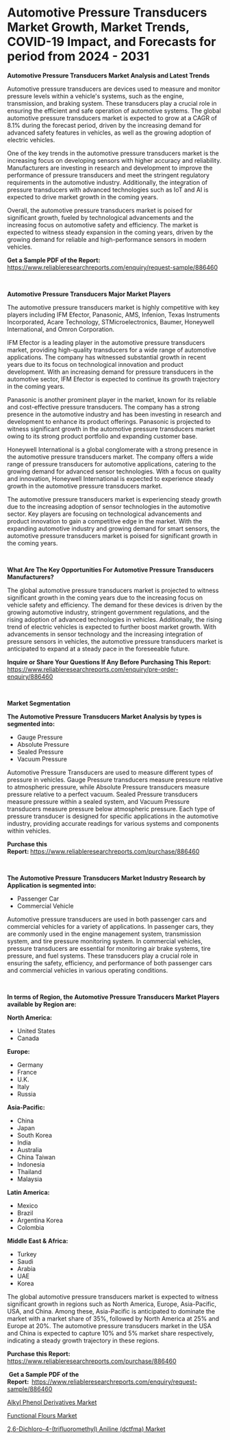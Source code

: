 <p><h1>Automotive Pressure Transducers Market Growth, Market Trends, COVID-19 Impact, and Forecasts for period from 2024 - 2031</h1></p><p><strong>Automotive Pressure Transducers Market Analysis and Latest Trends</strong></p>
<p><p>Automotive pressure transducers are devices used to measure and monitor pressure levels within a vehicle's systems, such as the engine, transmission, and braking system. These transducers play a crucial role in ensuring the efficient and safe operation of automotive systems. The global automotive pressure transducers market is expected to grow at a CAGR of 8.1% during the forecast period, driven by the increasing demand for advanced safety features in vehicles, as well as the growing adoption of electric vehicles.</p><p>One of the key trends in the automotive pressure transducers market is the increasing focus on developing sensors with higher accuracy and reliability. Manufacturers are investing in research and development to improve the performance of pressure transducers and meet the stringent regulatory requirements in the automotive industry. Additionally, the integration of pressure transducers with advanced technologies such as IoT and AI is expected to drive market growth in the coming years.</p><p>Overall, the automotive pressure transducers market is poised for significant growth, fueled by technological advancements and the increasing focus on automotive safety and efficiency. The market is expected to witness steady expansion in the coming years, driven by the growing demand for reliable and high-performance sensors in modern vehicles.</p></p>
<p><strong>Get a Sample PDF of the Report:&nbsp;</strong> <a href="https://www.reliableresearchreports.com/enquiry/request-sample/886460">https://www.reliableresearchreports.com/enquiry/request-sample/886460</a></p>
<p>&nbsp;</p>
<p><strong>Automotive Pressure Transducers Major Market Players</strong></p>
<p><p>The automotive pressure transducers market is highly competitive with key players including IFM Efector, Panasonic, AMS, Infenion, Texas Instruments Incorporated, Acare Technology, STMicroelectronics, Baumer, Honeywell International, and Omron Corporation. </p><p>IFM Efector is a leading player in the automotive pressure transducers market, providing high-quality transducers for a wide range of automotive applications. The company has witnessed substantial growth in recent years due to its focus on technological innovation and product development. With an increasing demand for pressure transducers in the automotive sector, IFM Efector is expected to continue its growth trajectory in the coming years.</p><p>Panasonic is another prominent player in the market, known for its reliable and cost-effective pressure transducers. The company has a strong presence in the automotive industry and has been investing in research and development to enhance its product offerings. Panasonic is projected to witness significant growth in the automotive pressure transducers market owing to its strong product portfolio and expanding customer base.</p><p>Honeywell International is a global conglomerate with a strong presence in the automotive pressure transducers market. The company offers a wide range of pressure transducers for automotive applications, catering to the growing demand for advanced sensor technologies. With a focus on quality and innovation, Honeywell International is expected to experience steady growth in the automotive pressure transducers market.</p><p>The automotive pressure transducers market is experiencing steady growth due to the increasing adoption of sensor technologies in the automotive sector. Key players are focusing on technological advancements and product innovation to gain a competitive edge in the market. With the expanding automotive industry and growing demand for smart sensors, the automotive pressure transducers market is poised for significant growth in the coming years.</p></p>
<p>&nbsp;</p>
<p><strong>What Are The Key Opportunities For Automotive Pressure Transducers Manufacturers?</strong></p>
<p><p>The global automotive pressure transducers market is projected to witness significant growth in the coming years due to the increasing focus on vehicle safety and efficiency. The demand for these devices is driven by the growing automotive industry, stringent government regulations, and the rising adoption of advanced technologies in vehicles. Additionally, the rising trend of electric vehicles is expected to further boost market growth. With advancements in sensor technology and the increasing integration of pressure sensors in vehicles, the automotive pressure transducers market is anticipated to expand at a steady pace in the foreseeable future.</p></p>
<p><strong>Inquire or Share Your Questions If Any Before Purchasing This Report:</strong> <a href="https://www.reliableresearchreports.com/enquiry/pre-order-enquiry/886460">https://www.reliableresearchreports.com/enquiry/pre-order-enquiry/886460</a></p>
<p>&nbsp;</p>
<p><strong>Market Segmentation</strong></p>
<p><strong>The Automotive Pressure Transducers Market Analysis by types is segmented into:</strong></p>
<p><ul><li>Gauge Pressure</li><li>Absolute Pressure</li><li>Sealed Pressure</li><li>Vacuum Pressure</li></ul></p>
<p><p>Automotive Pressure Transducers are used to measure different types of pressure in vehicles. Gauge Pressure transducers measure pressure relative to atmospheric pressure, while Absolute Pressure transducers measure pressure relative to a perfect vacuum. Sealed Pressure transducers measure pressure within a sealed system, and Vacuum Pressure transducers measure pressure below atmospheric pressure. Each type of pressure transducer is designed for specific applications in the automotive industry, providing accurate readings for various systems and components within vehicles.</p></p>
<p><strong>Purchase this Report:&nbsp;</strong><a href="https://www.reliableresearchreports.com/purchase/886460">https://www.reliableresearchreports.com/purchase/886460</a></p>
<p>&nbsp;</p>
<p><strong>The Automotive Pressure Transducers Market Industry Research by Application is segmented into:</strong></p>
<p><ul><li>Passenger Car</li><li>Commercial Vehicle</li></ul></p>
<p><p>Automotive pressure transducers are used in both passenger cars and commercial vehicles for a variety of applications. In passenger cars, they are commonly used in the engine management system, transmission system, and tire pressure monitoring system. In commercial vehicles, pressure transducers are essential for monitoring air brake systems, tire pressure, and fuel systems. These transducers play a crucial role in ensuring the safety, efficiency, and performance of both passenger cars and commercial vehicles in various operating conditions.</p></p>
<p>&nbsp;</p>
<p><strong>In terms of Region, the Automotive Pressure Transducers Market Players available by Region are:</strong></p>
<p>
    <p> <strong> North America: </strong>
        <ul>
            <li>United States</li>
            <li>Canada</li>
        </ul>
        </p> 
    <p> <strong> Europe: </strong>
        <ul>
            <li>Germany</li>
            <li>France</li>
            <li>U.K.</li>
            <li>Italy</li>
            <li>Russia</li>
        </ul>
        </p> 
    <p> <strong> Asia-Pacific: </strong>
        <ul>
            <li>China</li>
            <li>Japan</li>
            <li>South Korea</li>
            <li>India</li>
            <li>Australia</li>
            <li>China Taiwan</li>
            <li>Indonesia</li>
            <li>Thailand</li>
            <li>Malaysia</li>
        </ul>
        </p> 
    <p> <strong> Latin America: </strong>
        <ul>
            <li>Mexico</li>
            <li>Brazil</li>
            <li>Argentina Korea</li>
            <li>Colombia</li>
        </ul>
        </p> 
    <p> <strong> Middle East & Africa: </strong>
        <ul>
            <li>Turkey</li>
            <li>Saudi</li>
            <li>Arabia</li>
            <li>UAE</li>
            <li>Korea</li>
        </ul>
    </p>
    </p>
<p><p>The global automotive pressure transducers market is expected to witness significant growth in regions such as North America, Europe, Asia-Pacific, USA, and China. Among these, Asia-Pacific is anticipated to dominate the market with a market share of 35%, followed by North America at 25% and Europe at 20%. The automotive pressure transducers market in the USA and China is expected to capture 10% and 5% market share respectively, indicating a steady growth trajectory in these regions.</p></p>
<p><strong>Purchase this Report: </strong><a href="https://www.reliableresearchreports.com/purchase/886460">https://www.reliableresearchreports.com/purchase/886460</a></p>
<p>&nbsp;<strong>Get a Sample PDF of the Report:&nbsp;&nbsp;</strong><a href="https://www.reliableresearchreports.com/enquiry/request-sample/886460">https://www.reliableresearchreports.com/enquiry/request-sample/886460</a></p>
<p><strong></strong></p>
<p><p><a href="https://www.linkedin.com/pulse/alkyl-phenol-derivatives-market-analysis-size-global-industry-1dwrc?trackingId=9OO8XTXzQ1sOzPyxRt5%2F0g%3D%3D">Alkyl Phenol Derivatives Market</a></p><p><a href="https://www.linkedin.com/pulse/functional-flours-market-insights-players-forecast-till-2031-nnfaf?trackingId=4CSkeQjK8xVwZmhCfpd94g%3D%3D">Functional Flours Market</a></p><p><a href="https://www.linkedin.com/pulse/26-dichloro-4-trifluoromethyl-aniline-dctfma-market-research-report-vakjc?trackingId=H8by3h7GHmsYN%2BJl1mPRKQ%3D%3D">2,6-Dichloro-4-(trifluoromethyl) Aniline (dctfma) Market</a></p></p>